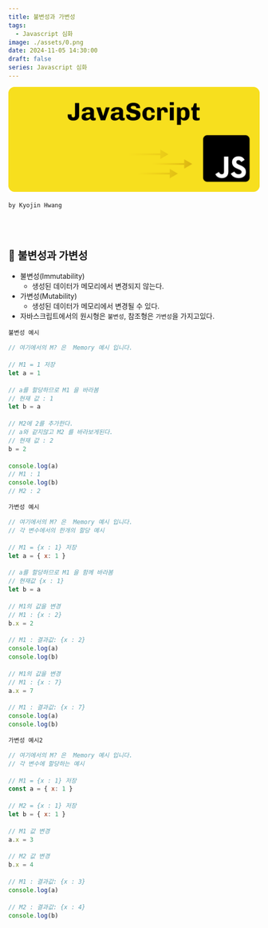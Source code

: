 ```yaml
---
title: 불변성과 가변성
tags:
  - Javascript 심화
image: ./assets/0.png
date: 2024-11-05 14:30:00
draft: false
series: Javascript 심화
---
```


![banner](./assets/0.png)

`by Kyojin Hwang`

<br/>
<br/>

## 📌 불변성과 가변성

- 불변성(Immutability)
  - 생성된 데이터가 메모리에서 변경되지 않는다.
- 가변성(Mutability)
  - 생성된 데이터가 메모리에서 변경될 수 있다.
- 자바스크립트에서의 원시형은 `불변성`, 참조형은 `가변성`을 가지고있다.

`불변성 예시`

```javascript {numberLines}
// 여기에서의 M? 은  Memory 예시 입니다.

// M1 = 1 저장
let a = 1

// a를 할당하므로 M1 을 바라봄
// 현재 값 : 1
let b = a

// M2에 2를 추가한다.
// a와 같지않고 M2 를 바라보게된다.
// 현재 값 : 2
b = 2

console.log(a)
// M1 : 1
console.log(b)
// M2 : 2
```

`가변성 예시`

```javascript {numberLines}
// 여기에서의 M? 은  Memory 예시 입니다.
// 각 변수에서의 한개의 할당 예시

// M1 = {x : 1} 저장
let a = { x: 1 }

// a를 할당하므로 M1 을 함께 바라봄
// 현재값 {x : 1}
let b = a

// M1의 값을 변경
// M1 : {x : 2}
b.x = 2

// M1 : 결과값: {x : 2}
console.log(a)
console.log(b)

// M1의 값을 변경
// M1 : {x : 7}
a.x = 7

// M1 : 결과값: {x : 7}
console.log(a)
console.log(b)
```

`가변성 예시2`

```javascript {numberLines}
// 여기에서의 M? 은  Memory 예시 입니다.
// 각 변수에 할당하는 예시

// M1 = {x : 1} 저장
const a = { x: 1 }

// M2 = {x : 1} 저장
let b = { x: 1 }

// M1 값 변경
a.x = 3

// M2 값 변경
b.x = 4

// M1 : 결과값: {x : 3}
console.log(a)

// M2 : 결과값: {x : 4}
console.log(b)
```
